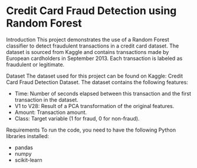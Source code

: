 # Credit Card Fraud Detection using Random Forest

Introduction
This project demonstrates the use of a Random Forest classifier to detect fraudulent transactions in a credit card dataset. The dataset is sourced from Kaggle and contains transactions made by European cardholders in September 2013. Each transaction is labeled as fraudulent or legitimate.

Dataset
The dataset used for this project can be found on Kaggle: Credit Card Fraud Detection Dataset.
The dataset contains the following features:
* Time: Number of seconds elapsed between this transaction and the first transaction in the dataset.
* V1 to V28: Result of a PCA transformation of the original features.
* Amount: Transaction amount.
* Class: Target variable (1 for fraud, 0 for non-fraud).

Requirements
To run the code, you need to have the following Python libraries installed:
* pandas
* numpy
* scikit-learn

